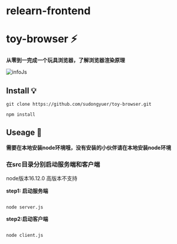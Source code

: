 # relearn-frontend

# toy-browser ⚡

**从零到一完成一个玩具浏览器，了解浏览器渲染原理**


![infoJs](https://static01.imgkr.com/temp/d77a025e2eb14ef9857cdccf5015b9e2.png)

## Install 💡

```shell
git clone https://github.com/sudongyuer/toy-browser.git

npm install
```

## Useage 🌲

**需要在本地安装node环境哦，没有安装的小伙伴请在本地安装node环境**

### 在src目录分别启动服务端和客户端

node版本16.12.0 高版本不支持

**step1: 启动服务端**

```shell

node server.js

```

**step2:启动客户端**


```shell

node client.js

```




